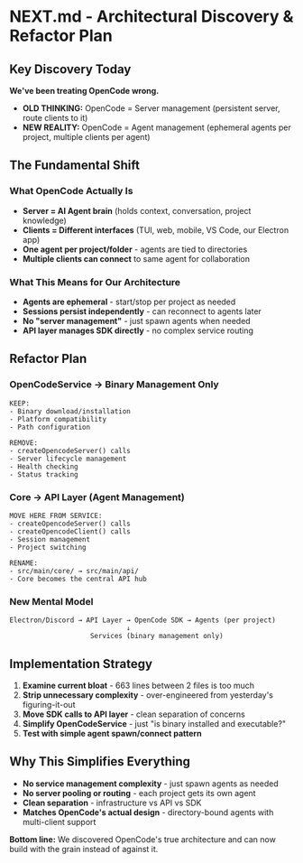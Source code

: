 # NEXT.md - Architectural Discovery & Refactor Plan

## Key Discovery Today

**We've been treating OpenCode wrong.**

- **OLD THINKING:** OpenCode = Server management (persistent server, route clients to it)
- **NEW REALITY:** OpenCode = Agent management (ephemeral agents per project, multiple clients per agent)

## The Fundamental Shift

### What OpenCode Actually Is

- **Server = AI Agent brain** (holds context, conversation, project knowledge)
- **Clients = Different interfaces** (TUI, web, mobile, VS Code, our Electron app)
- **One agent per project/folder** - agents are tied to directories
- **Multiple clients can connect** to same agent for collaboration

### What This Means for Our Architecture

- **Agents are ephemeral** - start/stop per project as needed
- **Sessions persist independently** - can reconnect to agents later
- **No "server management"** - just spawn agents when needed
- **API layer manages SDK directly** - no complex service routing

## Refactor Plan

### OpenCodeService → Binary Management Only

```
KEEP:
- Binary download/installation
- Platform compatibility
- Path configuration

REMOVE:
- createOpencodeServer() calls
- Server lifecycle management
- Health checking
- Status tracking
```

### Core → API Layer (Agent Management)

```
MOVE HERE FROM SERVICE:
- createOpencodeServer() calls
- createOpencodeClient() calls
- Session management
- Project switching

RENAME:
- src/main/core/ → src/main/api/
- Core becomes the central API hub
```

### New Mental Model

```
Electron/Discord → API Layer → OpenCode SDK → Agents (per project)
                             ↓
                    Services (binary management only)
```

## Implementation Strategy

1. **Examine current bloat** - 663 lines between 2 files is too much
2. **Strip unnecessary complexity** - over-engineered from yesterday's figuring-it-out
3. **Move SDK calls to API layer** - clean separation of concerns
4. **Simplify OpenCodeService** - just "is binary installed and executable?"
5. **Test with simple agent spawn/connect pattern**

## Why This Simplifies Everything

- **No service management complexity** - just spawn agents as needed
- **No server pooling or routing** - each project gets its own agent
- **Clean separation** - infrastructure vs API vs SDK
- **Matches OpenCode's actual design** - directory-bound agents with multi-client support

**Bottom line:** We discovered OpenCode's true architecture and can now build with the grain instead of against it.
